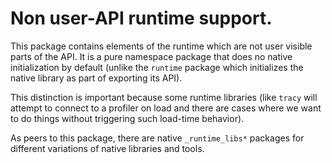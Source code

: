 # Non user-API runtime support.

This package contains elements of the runtime which are not user
visible parts of the API. It is a pure namespace package that does
no native initialization by default (unlike the `runtime` package
which initializes the native library as part of exporting its API).

This distinction is important because some runtime libraries (like
`tracy` will attempt to connect to a profiler on load and there are
cases where we want to do things without triggering such load-time
behavior).

As peers to this package, there are native `_runtime_libs*` packages
for different variations of native libraries and tools.
